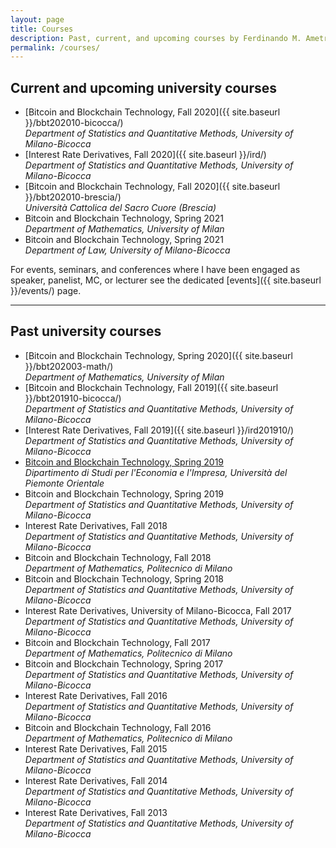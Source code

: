 ```yaml
---
layout: page
title: Courses
description: Past, current, and upcoming courses by Ferdinando M. Ametrano
permalink: /courses/
---
```


## Current and upcoming university courses

* [Bitcoin and Blockchain Technology, Fall 2020]({{ site.baseurl }}/bbt202010-bicocca/)  
  _Department of Statistics and Quantitative Methods, University of Milano-Bicocca_
* [Interest Rate Derivatives, Fall 2020]({{ site.baseurl }}/ird/)  
  _Department of Statistics and Quantitative Methods, University of Milano-Bicocca_
* [Bitcoin and Blockchain Technology, Fall 2020]({{ site.baseurl }}/bbt202010-brescia/)  
  _Università Cattolica del Sacro Cuore (Brescia)_
* Bitcoin and Blockchain Technology, Spring 2021  
  _Department of Mathematics, University of Milan_
* Bitcoin and Blockchain Technology, Spring 2021  
  _Department of Law, University of Milano-Bicocca_

For events, seminars, and conferences where I have been engaged
as speaker, panelist, MC, or lecturer see the dedicated [events]({{ site.baseurl }}/events/) page.

---

## Past university courses

* [Bitcoin and Blockchain Technology, Spring 2020]({{ site.baseurl }}/bbt202003-math/)  
  _Department of Mathematics, University of Milan_
* [Bitcoin and Blockchain Technology, Fall 2019]({{ site.baseurl }}/bbt201910-bicocca/)  
  _Department of Statistics and Quantitative Methods, University of Milano-Bicocca_
* [Interest Rate Derivatives, Fall 2019]({{ site.baseurl }}/ird201910/)    
  _Department of Statistics and Quantitative Methods, University of Milano-Bicocca_
* [Bitcoin and Blockchain Technology, Spring 2019](https://sites.google.com/uniupo.it/manfinelectives/electives-in-finanza/smart-contracts-bitcoin-block-chain)  
  _Dipartimento di Studi per l'Economia e l'Impresa, Università del Piemonte Orientale_
* Bitcoin and Blockchain Technology, Spring 2019  
  _Department of Statistics and Quantitative Methods, University of Milano-Bicocca_
* Interest Rate Derivatives, Fall 2018  
  _Department of Statistics and Quantitative Methods, University of Milano-Bicocca_
* Bitcoin and Blockchain Technology, Fall 2018  
  _Department of Mathematics, Politecnico di Milano_
* Bitcoin and Blockchain Technology, Spring 2018  
  _Department of Statistics and Quantitative Methods, University of Milano-Bicocca_
* Interest Rate Derivatives, University of Milano-Bicocca, Fall 2017  
  _Department of Statistics and Quantitative Methods, University of Milano-Bicocca_
* Bitcoin and Blockchain Technology, Fall 2017  
  _Department of Mathematics, Politecnico di Milano_
* Bitcoin and Blockchain Technology, Spring 2017  
  _Department of Statistics and Quantitative Methods, University of Milano-Bicocca_
* Interest Rate Derivatives, Fall 2016  
  _Department of Statistics and Quantitative Methods, University of Milano-Bicocca_
* Bitcoin and Blockchain Technology, Fall 2016  
  _Department of Mathematics, Politecnico di Milano_
* Interest Rate Derivatives, Fall 2015  
  _Department of Statistics and Quantitative Methods, University of Milano-Bicocca_
* Interest Rate Derivatives, Fall 2014  
  _Department of Statistics and Quantitative Methods, University of Milano-Bicocca_
* Interest Rate Derivatives, Fall 2013  
  _Department of Statistics and Quantitative Methods, University of Milano-Bicocca_
